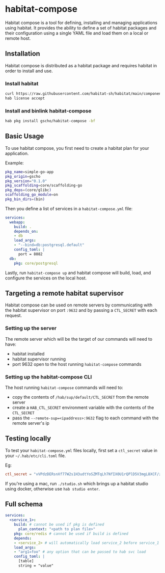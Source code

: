 # habitat-compose

Habitat compose is a tool for defining, installing and managing applications using habitat. It provides the ability to define a set of habitat packages and their configuration using a single YAML file and load them on a local or remote host.

## Installation

Habitat compose is distributed as a habitat package and requires habitat in order to install and use.

### Install habitat

```bash
curl https://raw.githubusercontent.com/habitat-sh/habitat/main/components/hab/install.sh | sudo bash
hab license accept
```
### Install and binlink habitat-compose

```bash
hab pkg install gscho/habitat-compose -bf
````

## Basic Usage

To use habitat compose, you first need to create a habitat plan for your application.

Example:

```bash
pkg_name=simple-go-app
pkg_origin=gscho
pkg_version="0.1.0"
pkg_scaffolding=core/scaffolding-go
pkg_deps=(core/glibc)
scaffolding_go_module=on
pkg_bin_dirs=(bin)
```

Then you define a list of services in a `habitat-compose.yml` file:

```yaml
services:
  webapp:
    build: .
    depends_on:
    - db
    load_args:
    - "--bind=db:postgresql.default"
    config_toml: |
      port = 8082
  db:
    pkg: core/postgresql
```

Lastly, run `habitat-compose up` and habitat compose will build, load, and configure the services on the local host.

## Targeting a remote habitat supervisor

Habitat compose can be used on remote servers by communicating with the habitat supervisor on port `:9632` and by passing a `CTL_SECRET` with each request.

### Setting up the server

The remote server which will be the target of our commands will need to have:

* habitat installed
* habitat supervisor running
* port 9632 open to the host running `habitat-compose` commands

### Setting up the habitat-compose CLI

The host running `habitat-compose` commands will need to:

* copy the contents of `/hab/sup/default/CTL_SECRET` from the remote server
* create a `HAB_CTL_SECRET` environment variable with the contents of the `CTL_SECRET`
* pass the `--remote-sup=<ipaddress>:9632` flag to each command with the remote server's ip

## Testing locally

To test your `habitat-compose.yml` files locally, first set a `ctl_secret` value in your `~/.hab/etc/cli.toml` file.

Eg:

```toml
ctl_secret = "vVPdzDERsnXf77W2s1H3udtYoSZMTqLh7NfIX0U1rQPlD5V3mgL8XCF/zH80MTxcuLAHl2EXJYE/HeIXgqU1+Q=="
````

If you're using a mac, run `./studio.sh` which brings up a habitat studio using docker, otherwise use `hab studio enter`.

## Full schema

```yaml
services:
  <service_1>:
    build: # cannot be used if pkg is defined
      plan_context: "<path to plan file>"
    pkg: core/redis # cannot be used if build is defined
    depends:
    - <service_2> # will automatically load service_2 before service_1
    load_args:
    - "arg1=foo" # any option that can be passed to hab svc load
    config_toml: |
      [table]
      string = "value"

```
